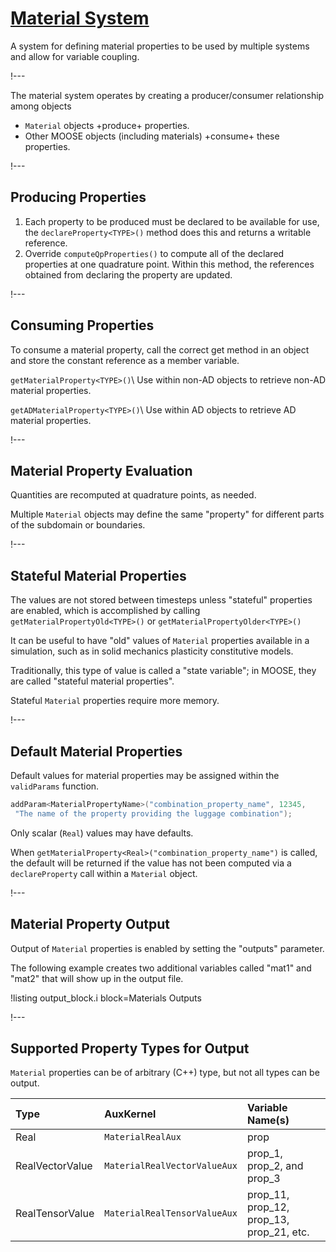 # [Material System](syntax/Materials/index.md)

A system for defining material properties to be used by multiple systems and allow for variable
coupling.

!---

The material system operates by creating a producer/consumer relationship among objects

- `Material` objects +produce+ properties.
- Other MOOSE objects (including materials) +consume+ these properties.

!---

## Producing Properties

1. Each property to be produced must be declared to be available for use, the
   `declareProperty<TYPE>()` method does this and returns a writable reference.
1. Override `computeQpProperties()` to compute all of the declared properties at one quadrature point.
   Within this method, the references obtained from declaring the property are updated.

!---

## Consuming Properties

To consume a material property, call the correct get method in an object and store the
constant reference as a member variable.

`getMaterialProperty<TYPE>()`\\
Use within non-AD objects to retrieve non-AD material properties.

`getADMaterialProperty<TYPE>()`\\
Use within AD objects to retrieve AD material properties.


!---

## Material Property Evaluation

Quantities are recomputed at quadrature points, as needed.

Multiple `Material` objects may define the same "property" for different parts of the subdomain or
boundaries.

!---

## Stateful Material Properties

The values are not stored between timesteps unless "stateful" properties are enabled, which is
accomplished by calling `getMaterialPropertyOld<TYPE>()` or `getMaterialPropertyOlder<TYPE>()`

It can be useful to have "old" values of `Material` properties available in a simulation, such as
in solid mechanics plasticity constitutive models.

Traditionally, this type of value is called a "state variable"; in MOOSE, they are called
"stateful material properties".

Stateful `Material` properties require more memory.

!---

## Default Material Properties

Default values for material properties may be assigned within the `validParams` function.

```cpp
addParam<MaterialPropertyName>("combination_property_name", 12345,
 "The name of the property providing the luggage combination");
```

Only scalar (`Real`) values may have defaults.

When `getMaterialProperty<Real>("combination_property_name")` is called, the default will be returned
if the value has not been computed via a `declareProperty` call within a `Material` object.

!---

## Material Property Output

Output of `Material` properties is enabled by setting the "outputs" parameter.

The following example creates two additional variables called "mat1" and "mat2" that will show up in
the output file.

!listing output_block.i block=Materials Outputs

!---

## Supported Property Types for Output

`Material` properties can be of arbitrary (C++) type, but not all types can be output.

| Type | AuxKernel | Variable Name(s) |
| :- | :- | :- |
| Real | `MaterialRealAux` | prop |
| RealVectorValue | `MaterialRealVectorValueAux` | prop_1, prop_2, and prop_3 |
| RealTensorValue | `MaterialRealTensorValueAux` | prop_11, prop_12, prop_13, prop_21, etc. |
